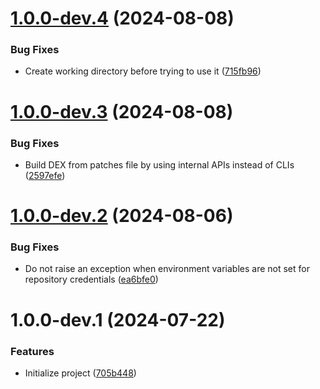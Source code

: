 # [1.0.0-dev.4](https://github.com/ReVanced/revanced-patches-gradle-plugin/compare/v1.0.0-dev.3...v1.0.0-dev.4) (2024-08-08)


### Bug Fixes

* Create working directory before trying to use it ([715fb96](https://github.com/ReVanced/revanced-patches-gradle-plugin/commit/715fb96382037fd66351e5735e39a3dd512b1346))

# [1.0.0-dev.3](https://github.com/ReVanced/revanced-patches-gradle-plugin/compare/v1.0.0-dev.2...v1.0.0-dev.3) (2024-08-08)


### Bug Fixes

* Build DEX from patches file by using internal APIs instead of CLIs ([2597efe](https://github.com/ReVanced/revanced-patches-gradle-plugin/commit/2597efe474f24c93b68e0683bc0e9622e48623d1))

# [1.0.0-dev.2](https://github.com/ReVanced/revanced-patches-gradle-plugin/compare/v1.0.0-dev.1...v1.0.0-dev.2) (2024-08-06)


### Bug Fixes

* Do not raise an exception when environment variables are not set for repository credentials ([ea6bfe0](https://github.com/ReVanced/revanced-patches-gradle-plugin/commit/ea6bfe0c86b7b1c114bfa520753e6b53c501b0b7))

# 1.0.0-dev.1 (2024-07-22)


### Features

* Initialize project ([705b448](https://github.com/ReVanced/revanced-patches-gradle-plugin/commit/705b4483dbd33352e79cff289786ef26cad977cf))
